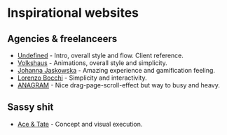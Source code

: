 
# Inspirational websites


## Agencies & freelanceers

* [Undefined](http://weareundefined.be) - Intro, overall style and flow. Client reference.
* [Volkshaus](https://www.volkshaus.ch/) - Animations, overall style and simplicity.
* [Johanna Jaskowska](http://jjjjjjjjjjjjjjjjjjjjjjjjjjjjjjjjjjjjjjjjjjjjjjjjjjjjjjjjjjjjjjj.jjaskowska.com/) - Amazing experience and gamification feeling.
* [Lorenzo Bocchi](http://www.lorenzobocchi.com/2017/portfolio/) - Simplicity and interactivity.
* [ANAGRAM](http://anagram.paris/) - Nice drag-page-scroll-effect but way to busy and heavy.


## Sassy shit

* [Ace & Tate](https://www.aceandtate.nl/lernert-sander) - Concept and visual execution.
